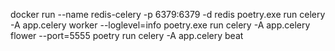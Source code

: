 docker run --name redis-celery -p 6379:6379 -d redis
poetry.exe run celery -A app.celery worker --loglevel=info
poetry.exe run celery -A app.celery flower --port=5555
poetry run celery -A app.celery beat